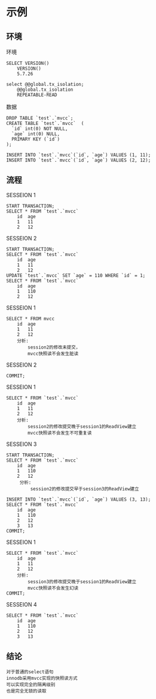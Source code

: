 

# 示例

## 环境

环境

    SELECT VERSION()
        VERSION()
        5.7.26

    select @@global.tx_isolation;
        @@global.tx_isolation
        REPEATABLE-READ

数据

    DROP TABLE `test`.`mvcc`;
    CREATE TABLE `test`.`mvcc`  (
      `id` int(0) NOT NULL,
      `age` int(0) NULL,
      PRIMARY KEY (`id`)
    );

    INSERT INTO `test`.`mvcc`(`id`, `age`) VALUES (1, 11);
    INSERT INTO `test`.`mvcc`(`id`, `age`) VALUES (2, 12);

## 流程


SESSEION 1

    START TRANSACTION;
    SELECT * FROM `test`.`mvcc`
        id	age
        1	11
        2	12

SESSEION 2

	START TRANSACTION;
	SELECT * FROM `test`.`mvcc`
        id	age
        1	11
        2	12
	UPDATE `test`.`mvcc` SET `age` = 110 WHERE `id` = 1;
	SELECT * FROM `test`.`mvcc`
        id	age
        1	110
        2	12

SESSEION 1

    SELECT * FROM mvcc
        id	age
        1	11
        2	12
        分析:
            session2的修改未提交，
            mvcc快照读不会发生脏读

SESSEION 2

	COMMIT;
	
	
SESSEION 1

    SELECT * FROM `test`.`mvcc`
        id	age
        1	11
        2	12
        分析:
            session2的修改提交晚于session1的ReadView建立
            mvcc快照读不会发生不可重复读


SESSEION 3

    START TRANSACTION;
    SELECT * FROM `test`.`mvcc`
        id	age
        1	110
        2	12
         分析:
             session2的修改提交早于session3的ReadView建立
                                
    INSERT INTO `test`.`mvcc`(`id`, `age`) VALUES (3, 13);
    SELECT * FROM `test`.`mvcc`
        id	age
        1	110
        2	12
        3	13
    COMMIT;        
        
SESSEION 1
    
    SELECT * FROM `test`.`mvcc`
        id	age
        1	11
        2	12
        分析:
            session3的修改提交晚于session1的ReadView建立
            mvcc快照读不会发生幻读
    COMMIT;

SESSEION 4

    SELECT * FROM `test`.`mvcc`
        id	age
        1	110
        2	12
        3	13


## 结论

    对于普通的select语句
    innodb采用mvcc实现的快照读方式
    可以实现完全的隔离级别
    也是完全无锁的读取